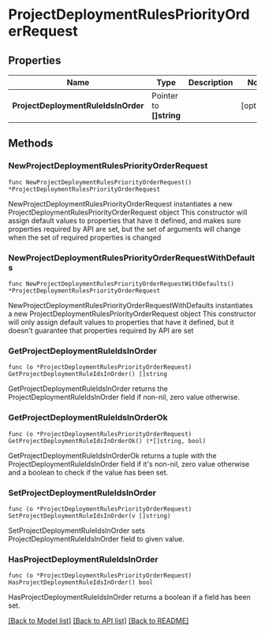 # ProjectDeploymentRulesPriorityOrderRequest

## Properties

Name | Type | Description | Notes
------------ | ------------- | ------------- | -------------
**ProjectDeploymentRuleIdsInOrder** | Pointer to **[]string** |  | [optional] 

## Methods

### NewProjectDeploymentRulesPriorityOrderRequest

`func NewProjectDeploymentRulesPriorityOrderRequest() *ProjectDeploymentRulesPriorityOrderRequest`

NewProjectDeploymentRulesPriorityOrderRequest instantiates a new ProjectDeploymentRulesPriorityOrderRequest object
This constructor will assign default values to properties that have it defined,
and makes sure properties required by API are set, but the set of arguments
will change when the set of required properties is changed

### NewProjectDeploymentRulesPriorityOrderRequestWithDefaults

`func NewProjectDeploymentRulesPriorityOrderRequestWithDefaults() *ProjectDeploymentRulesPriorityOrderRequest`

NewProjectDeploymentRulesPriorityOrderRequestWithDefaults instantiates a new ProjectDeploymentRulesPriorityOrderRequest object
This constructor will only assign default values to properties that have it defined,
but it doesn't guarantee that properties required by API are set

### GetProjectDeploymentRuleIdsInOrder

`func (o *ProjectDeploymentRulesPriorityOrderRequest) GetProjectDeploymentRuleIdsInOrder() []string`

GetProjectDeploymentRuleIdsInOrder returns the ProjectDeploymentRuleIdsInOrder field if non-nil, zero value otherwise.

### GetProjectDeploymentRuleIdsInOrderOk

`func (o *ProjectDeploymentRulesPriorityOrderRequest) GetProjectDeploymentRuleIdsInOrderOk() (*[]string, bool)`

GetProjectDeploymentRuleIdsInOrderOk returns a tuple with the ProjectDeploymentRuleIdsInOrder field if it's non-nil, zero value otherwise
and a boolean to check if the value has been set.

### SetProjectDeploymentRuleIdsInOrder

`func (o *ProjectDeploymentRulesPriorityOrderRequest) SetProjectDeploymentRuleIdsInOrder(v []string)`

SetProjectDeploymentRuleIdsInOrder sets ProjectDeploymentRuleIdsInOrder field to given value.

### HasProjectDeploymentRuleIdsInOrder

`func (o *ProjectDeploymentRulesPriorityOrderRequest) HasProjectDeploymentRuleIdsInOrder() bool`

HasProjectDeploymentRuleIdsInOrder returns a boolean if a field has been set.


[[Back to Model list]](../README.md#documentation-for-models) [[Back to API list]](../README.md#documentation-for-api-endpoints) [[Back to README]](../README.md)


